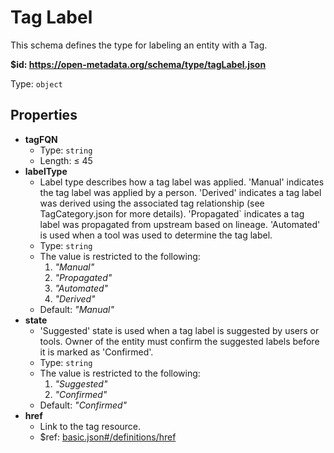 # Tag Label

This schema defines the type for labeling an entity with a Tag.

<b id="https/open-metadata.org/schema/type/taglabel.json">&#36;id: https://open-metadata.org/schema/type/tagLabel.json</b>

Type: `object`

## Properties
 - **tagFQN**
	 - Type: `string`
	 - Length:  &le; 45
 - **labelType**
	 - Label type describes how a tag label was applied. 'Manual' indicates the tag label was applied by a person. 'Derived' indicates a tag label was derived using the associated tag relationship (see TagCategory.json for more details). 'Propagated` indicates a tag label was propagated from upstream based on lineage. 'Automated' is used when a tool was used to determine the tag label.
	 - Type: `string`
	 - The value is restricted to the following: 
		 1. _"Manual"_
		 2. _"Propagated"_
		 3. _"Automated"_
		 4. _"Derived"_
	 - Default: _"Manual"_
 - **state**
	 - 'Suggested' state is used when a tag label is suggested by users or tools. Owner of the entity must confirm the suggested labels before it is marked as 'Confirmed'.
	 - Type: `string`
	 - The value is restricted to the following: 
		 1. _"Suggested"_
		 2. _"Confirmed"_
	 - Default: _"Confirmed"_
 - **href**
	 - Link to the tag resource.
	 - $ref: [basic.json#/definitions/href](basic.md#href)
